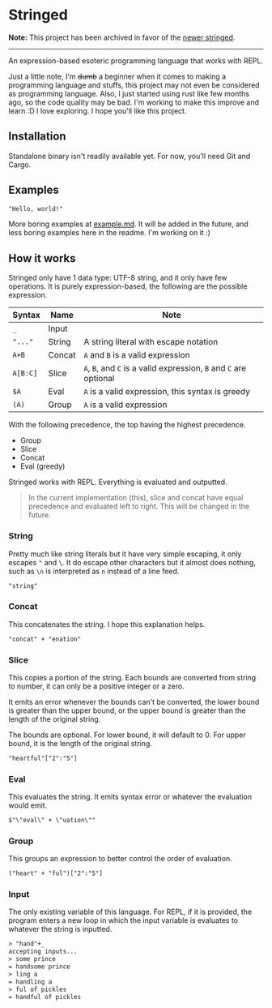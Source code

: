 # Stringed

**Note:** This project has been archived in favor of the [newer stringed](https://github.com/neverRare/stringed).

---

An expression-based esoteric programming language that works with REPL.

Just a little note, I'm ~~dumb~~ a beginner when it comes to making a programming language and stuffs, this project may not even be considered as programming language. Also, I just started using rust like few months ago, so the code quality may be bad. I'm working to make this improve and learn :D I love exploring. I hope you'll like this project.

## Installation

Standalone binary isn't readily available yet. For now, you'll need Git and Cargo.

## Examples

```txt
"Hello, world!"
```

More boring examples at [example.md](./example.md). It will be added in the future, and less boring examples here in the readme. I'm working on it :)

## How it works

Stringed only have 1 data type: UTF-8 string, and it only have few operations. It is purely expression-based, the following are the possible expression.

| Syntax   | Name   | Note                                                              |
| -------- | ------ | ----------------------------------------------------------------- |
| `_`      | Input  |                                                                   |
| `"..."`  | String | A string literal with escape notation                             |
| `A+B`    | Concat | `A` and `B` is a valid expression                                 |
| `A[B:C]` | Slice  | `A`, `B`, and `C` is a valid expression, `B` and `C` are optional |
| `$A`     | Eval   | `A` is a valid expression, this syntax is greedy                  |
| `(A)`    | Group  | `A` is a valid expression                                         |

With the following precedence, the top having the highest precedence.

- Group
- Slice
- Concat
- Eval (greedy)

Stringed works with REPL. Everything is evaluated and outputted.

> In the current implementation (this), slice and concat have equal precedence and evaluated left to right. This will be changed in the future.

### String

Pretty much like string literals but it have very simple escaping, it only escapes `"` and `\`. It do escape other characters but it almost does nothing, such as `\n` is interpreted as `n` instead of a line feed.

```txt
"string"
```

### Concat

This concatenates the string. I hope this explanation helps.

```txt
"concat" + "enation"
```

### Slice

This copies a portion of the string. Each bounds are converted from string to number, it can only be a positive integer or a zero.

It emits an error whenever the bounds can't be converted, the lower bound is greater than the upper bound, or the upper bound is greater than the length of the original string.

The bounds are optional. For lower bound, it will default to 0. For upper bound, it is the length of the original string.

```txt
"heartful"["2":"5"]
```

### Eval

This evaluates the string. It emits syntax error or whatever the evaluation would emit.

```txt
$"\"eval\" + \"uation\""
```

### Group

This groups an expression to better control the order of evaluation.

```txt
("heart" + "ful")["2":"5"]
```

### Input

The only existing variable of this language. For REPL, if it is provided, the program enters a new loop in which the input variable is evaluates to whatever the string is inputted.

```txt
> "hand"+_
accepting inputs...
> some prince
= handsome prince
> ling a
= handling a
> ful of pickles
= handful of pickles
```
